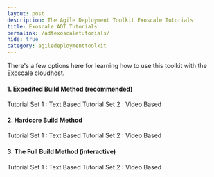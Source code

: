 ```yaml
---
layout: post
description: The Agile Deployment Toolkit Exoscale Tutorials
title: Exoscale ADT Tutorials
permalink: /adtexoscaletutorials/
hide: true
category: agiledeploymenttoolkit
---
```


There's a few options here for learning how to use this toolkit with the Exoscale cloudhost.

#### 1. Expedited Build Method (recommended)  

   Tutorial Set 1 : Text Based
   Tutorial Set 2 : Video Based

#### 2. Hardcore Build Method  

   Tutorial Set 1 : Text Based
   Tutorial Set 2 : Video Based

#### 3. The Full Build Method (interactive)  

   Tutorial Set 1 : Text Based
   Tutorial Set 2 : Video Based
